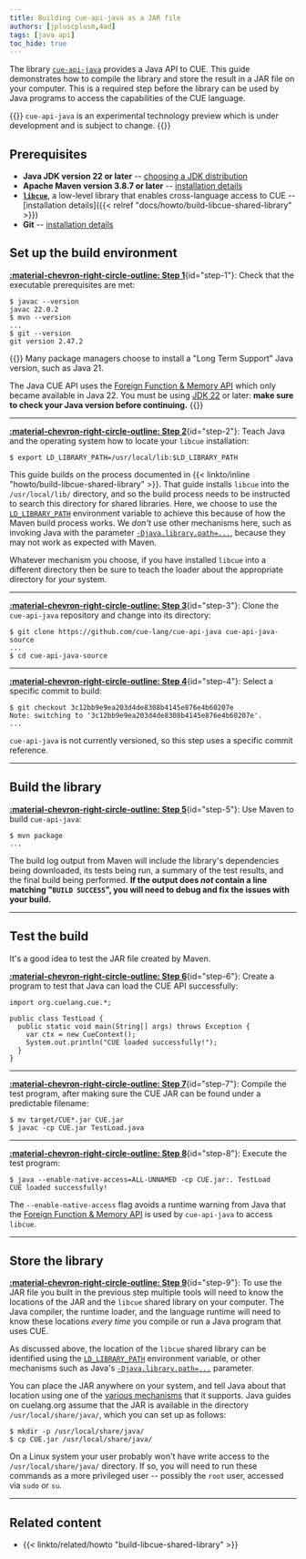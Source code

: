 ```yaml
---
title: Building cue-api-java as a JAR file
authors: [jpluscplusm,4ad]
tags: [java api]
toc_hide: true
---
```


The library
[`cue-api-java`](https://github.com/cue-lang/cue-api-java)
provides a Java API to CUE.
This guide demonstrates how to compile the library
and store the result in a JAR file on your computer.
This is a required step before the library can be used by Java programs to
access the capabilities of the CUE language.

<!--more-->

{{<info>}}
`cue-api-java` is an experimental technology preview
which is under development and is subject to change.
{{</info>}}

## Prerequisites

- **Java JDK version 22 or later**
  -- [choosing a JDK distribution](https://whichjdk.com)
- **Apache Maven version 3.8.7 or later**
  -- [installation details](https://maven.apache.org/install.html)
- **[`libcue`](https://github.com/cue-lang/libcue)**,
  a low-level library that enables cross-language access to CUE
  -- [installation details]({{< relref "docs/howto/build-libcue-shared-library" >}})
- **Git** -- [installation details](https://git-scm.com/downloads)


## Set up the build environment

[**:material-chevron-right-circle-outline: Step 1**](#step-1){id="step-1"}: Check that the executable prerequisites are met:

```` { .text title="TERMINAL" data-copy="javac --version&#10;mvn --version&#10;git --version" }
$ javac --version
javac 22.0.2
$ mvn --version
...
$ git --version
git version 2.47.2
````

{{<warning>}}
Many package managers choose to install a "Long Term Support" Java version,
such as Java 21.

The Java CUE API uses the
[Foreign Function & Memory API](https://openjdk.org/jeps/454)
which only became available in Java 22.
You must be using
[JDK 22](https://openjdk.org/projects/jdk/22/) or later:
**make sure to check your Java version before continuing.**
{{</warning>}}

---


[**:material-chevron-right-circle-outline: Step 2**](#step-2){id="step-2"}: Teach Java and the operating system how to locate your `libcue` installation:

```` { .text title="TERMINAL" data-copy="export LD_LIBRARY_PATH=/usr/local/lib:$LD_LIBRARY_PATH" }
$ export LD_LIBRARY_PATH=/usr/local/lib:$LD_LIBRARY_PATH
````

This guide builds on the process documented in
{{< linkto/inline "howto/build-libcue-shared-library" >}}.
That guide installs `libcue` into the `/usr/local/lib/` directory, and so the
build process needs to be instructed to search this directory for shared
libraries. Here, we choose to use the
[`LD_LIBRARY_PATH`](https://tldp.org/HOWTO/Program-Library-HOWTO/shared-libraries.html#AEN80)
environment variable to achieve this because of how the Maven build process
works. We *don't* use other mechanisms here, such as invoking Java with the parameter
[`-Djava.library.path=...`](https://docs.oracle.com/en/java/javase/14/docs/api/java.base/java/lang/System.html#java.library.path), because they may not work as expected with Maven.

Whatever mechanism you choose, if you have installed `libcue` into a different
directory then be sure to teach the loader about the appropriate directory for
*your* system.

---


[**:material-chevron-right-circle-outline: Step 3**](#step-3){id="step-3"}: Clone the `cue-api-java` repository and change into its directory:

<!-- TODO(jcm): is the canonical upstream github or gerrithub? -->
```` { .text title="TERMINAL" data-copy="git clone https://github.com/cue-lang/cue-api-java cue-api-java-source&#10;cd cue-api-java-source" }
$ git clone https://github.com/cue-lang/cue-api-java cue-api-java-source
...
$ cd cue-api-java-source
````

---


[**:material-chevron-right-circle-outline: Step 4**](#step-4){id="step-4"}: Select a specific commit to build:

<!-- TODO(jcm): derive this commit id from the id stored in site.cue -->
```` { .text title="TERMINAL" data-copy="git checkout 3c12bb9e9ea203d4de8308b4145e876e4b60207e" }
$ git checkout 3c12bb9e9ea203d4de8308b4145e876e4b60207e
Note: switching to '3c12bb9e9ea203d4de8308b4145e876e4b60207e'.
...
````

`cue-api-java` is not currently versioned, so this step uses a specific commit reference.

---


## Build the library

[**:material-chevron-right-circle-outline: Step 5**](#step-5){id="step-5"}: Use Maven to build `cue-api-java`:

```` { .text title="TERMINAL" data-copy="mvn package" }
$ mvn package
...
````

The build log output from Maven will include the library's dependencies being
downloaded, its tests being run, a summary of the test results, and the final
build being performed. **If the output does *not* contain a line matching
"`BUILD SUCCESS`", you will need to debug and fix the issues with your build.**

---


## Test the build

It's a good idea to test the JAR file created by Maven.

[**:material-chevron-right-circle-outline: Step 6**](#step-6){id="step-6"}: Create a program to test that Java can load the CUE API successfully:

```` { .java title="cue-api-java-source/TestLoad.java" }
import org.cuelang.cue.*;

public class TestLoad {
  public static void main(String[] args) throws Exception {
    var ctx = new CueContext();
    System.out.println("CUE loaded successfully!");
  }
}
````

---


[**:material-chevron-right-circle-outline: Step 7**](#step-7){id="step-7"}: Compile the test program,
after making sure the CUE JAR can be found under a predictable filename:

```` { .text title="TERMINAL" data-copy="mv target/CUE*.jar CUE.jar&#10;javac -cp CUE.jar TestLoad.java" }
$ mv target/CUE*.jar CUE.jar
$ javac -cp CUE.jar TestLoad.java
````

---


[**:material-chevron-right-circle-outline: Step 8**](#step-8){id="step-8"}: Execute the test program:

```` { .text title="TERMINAL" data-copy="java --enable-native-access=ALL-UNNAMED -cp CUE.jar:. TestLoad" }
$ java --enable-native-access=ALL-UNNAMED -cp CUE.jar:. TestLoad
CUE loaded successfully!
````

The `--enable-native-access` flag avoids a runtime warning from Java that the
[Foreign Function & Memory API](https://openjdk.org/jeps/454) is used by
`cue-api-java` to access `libcue`.

---


## Store the library

[**:material-chevron-right-circle-outline: Step 9**](#step-9){id="step-9"}: To use the JAR file you built in the previous step multiple tools will need to
know the locations of the JAR and the `libcue` shared library on your computer.
The Java compiler, the runtime loader, and the language runtime will need to
know these locations *every time* you compile or run a Java program that uses
CUE.

As discussed above, the location of the `libcue` shared library can be identified using the
[`LD_LIBRARY_PATH`](https://tldp.org/HOWTO/Program-Library-HOWTO/shared-libraries.html#AEN80)
environment variable, or other mechanisms such as Java's
[`-Djava.library.path=...`](https://docs.oracle.com/en/java/javase/14/docs/api/java.base/java/lang/System.html#java.library.path)
parameter.

You can place the JAR anywhere on your system, and tell Java about that
location using one of the
[various mechanisms](https://en.wikipedia.org/wiki/Classpath#Setting_the_path_to_execute_Java_programs)
that it supports.
Java guides on cuelang.org assume that the JAR is available in the directory
`/usr/local/share/java/`, which you can set up as follows:

```` { .text title="TERMINAL" data-copy="mkdir -p /usr/local/share/java/&#10;cp CUE.jar /usr/local/share/java/" }
$ mkdir -p /usr/local/share/java/
$ cp CUE.jar /usr/local/share/java/
````

On a Linux system your user probably won't have write access to the
`/usr/local/share/java/` directory. If so, you will need to run these commands
as a more privileged user -- possibly the `root` user, accessed via `sudo` or `su`.

---


<!--
## Use the library

TODO(jcm): links to other content
-->

## Related content

- {{< linkto/related/howto "build-libcue-shared-library" >}}
